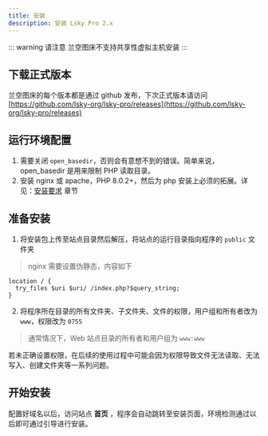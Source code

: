 ```yaml
---
title: 安装
description: 安装 Lsky Pro 2.x
---
```


::: warning 请注意
兰空图床不支持共享性虚拟主机安装
:::

## 下载正式版本

兰空图床的每个版本都是通过 github 发布，下次正式版本请访问 [https://github.com/lsky-org/lsky-pro/releases](https://github.com/lsky-org/lsky-pro/releases)

## 运行环境配置

1. 需要关闭 `open_basedir`，否则会有意想不到的错误。简单来说，open_basedir 是用来限制 PHP 读取目录。
2. 安装 nginx 或 apache，PHP 8.0.2+，然后为 php 安装上必须的拓展。详见：[安装要求](/docs/v2/#安装要求) 章节

## 准备安装

1. 将安装包上传至站点目录然后解压，将站点的运行目录指向程序的 `public` 文件夹  
> nginx 需要设置伪静态，内容如下
```
location / {
  try_files $uri $uri/ /index.php?$query_string;
}
```

2. 将程序所在目录的所有文件夹、子文件夹、文件的权限，用户组和所有者改为 `www`，权限改为 `0755`  

> 通常情况下，Web 站点目录的所有者和用户组为 `www:www`  

若未正确设置权限，在后续的使用过程中可能会因为权限导致文件无法读取、无法写入、创建文件夹等一系列问题。

## 开始安装

配置好域名以后，访问站点 **首页** ，程序会自动跳转至安装页面，环境检测通过以后即可通过引导进行安装。